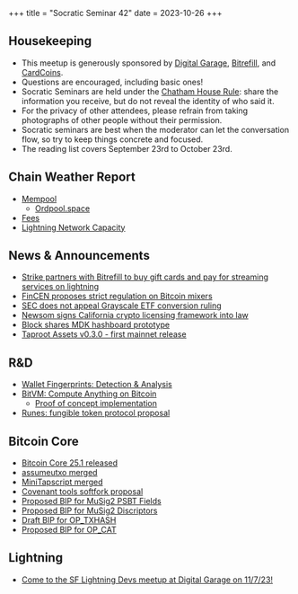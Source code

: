 +++
title = "Socratic Seminar 42"
date = 2023-10-26
+++

Housekeeping
------------

- This meetup is generously sponsored by [Digital Garage](https://dg717.com/), [Bitrefill](https://bitrefill.com/), and [CardCoins](https://cardcoins.co).
- Questions are encouraged, including basic ones!
- Socratic Seminars are held under the [Chatham House Rule](https://www.chathamhouse.org/about-us/chatham-house-rule): share the information you receive, but do not reveal the identity of who said it.
- For the privacy of other attendees, please refrain from taking photographs of other people without their permission.
- Socratic seminars are best when the moderator can let the conversation flow, so try to keep things concrete and focused.
- The reading list covers September 23rd to October 23rd.

Chain Weather Report
--------------------

- [Mempool](https://www.bitcoin-mempool.info/#BTC,30d,weight)
  - [Ordpool.space](https://ordpool.space/mempool-block/0)
- [Fees](https://transactionfee.info/charts/fees-package-feerates/)
- [Lightning Network Capacity](https://bitcoinvisuals.com/ln-capacity)

News & Announcements
--------------------

- [Strike partners with Bitrefill to buy gift cards and pay for streaming services on lightning](https://nitter.net/Strike/status/1715039996946653643)
- [FinCEN proposes strict regulation on Bitcoin mixers](https://www.fincen.gov/news/news-releases/fincen-proposes-new-regulation-enhance-transparency-convertible-virtual-currency)
- [SEC does not appeal Grayscale ETF conversion ruling](https://www.reuters.com/markets/us/us-sec-does-not-plan-appeal-court-decision-grayscale-bitcoin-etf-source-2023-10-13/)
- [Newsom signs California crypto licensing framework into law](https://www.coindesk.com/policy/2023/10/16/california-bitlicense-bill-signed-by-gov-newsom/)
- [Block shares MDK hashboard prototype](https://www.mining.build/meet-the-mdk-hashboard/)
- [Taproot Assets v0.3.0 - first mainnet release](https://github.com/lightninglabs/taproot-assets/releases/tag/v0.3.0)

R&D
---

- [Wallet Fingerprints: Detection & Analysis](https://ishaana.com/blog/wallet_fingerprinting/)
- [BitVM: Compute Anything on Bitcoin](https://bitvm.org/bitvm.pdf)
  - [Proof of concept implementation](https://github.com/supertestnet/tapleaf-circuits)
- [Runes: fungible token protocol proposal](https://rodarmor.com/blog/runes/)

Bitcoin Core
------------

- [Bitcoin Core 25.1 released](https://lists.linuxfoundation.org/pipermail/bitcoin-core-dev/2023-October/000127.html)
- [assumeutxo merged](https://github.com/bitcoin/bitcoin/pull/27596)
- [MiniTapscript merged](https://github.com/bitcoin/bitcoin/pull/27255)
- [Covenant tools softfork proposal](https://delvingbitcoin.org/t/covenant-tools-softfork/98/1)
- [Proposed BIP for MuSig2 PSBT Fields](https://github.com/achow101/bips/blob/musig2-psbt/bip-musig2-psbt.mediawiki)
- [Proposed BIP for MuSig2 Discriptors](https://github.com/achow101/bips/blob/musig2-descriptors/bip-musig2-descriptors.mediawiki)
- [Draft BIP for OP_TXHASH](https://lists.linuxfoundation.org/pipermail/bitcoin-dev/2023-September/021975.html)
- [Proposed BIP for OP_CAT](https://lists.linuxfoundation.org/pipermail/bitcoin-dev/2023-October/022049.html)


Lightning
--------

- [Come to the SF Lightning Devs meetup at Digital Garage on 11/7/23!](https://www.meetup.com/sf-lightning-devs/events/296396863/)
